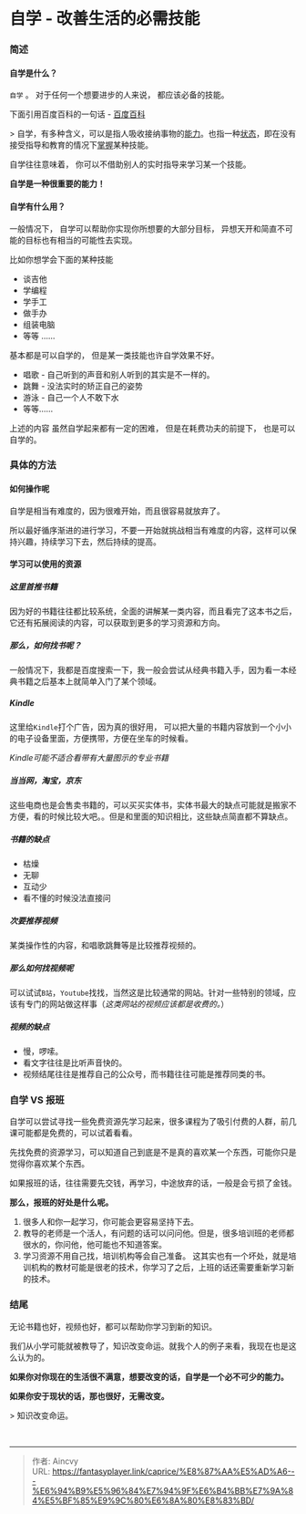 # 自学 - 改善生活的必需技能


### 简述

#### 自学是什么？

`自学` 。 对于任何一个想要进步的人来说， 都应该必备的技能。 

下面引用百度百科的一句话    -  [百度百科](https://baike.baidu.com/item/%E8%87%AA%E5%AD%A6/5704648?fr=aladdin)

&gt; 自学，有多种含义，可以是指人吸收接纳事物的[能力](https://baike.baidu.com/item/能力/33045)。也指一种[状态](https://baike.baidu.com/item/状态/33204)，即在没有接受指导和教育的情况下[掌握](https://baike.baidu.com/item/掌握/27512)某种技能。

自学往往意味着， 你可以不借助别人的实时指导来学习某一个技能。

**自学是一种很重要的能力！**

#### 自学有什么用？

一般情况下， 自学可以帮助你实现你所想要的大部分目标， 异想天开和简直不可能的目标也有相当的可能性去实现。

比如你想学会下面的某种技能

- 谈吉他
- 学编程
- 学手工
- 做手办
- 组装电脑
- 等等 ……

基本都是可以自学的，  但是某一类技能也许自学效果不好。

- 唱歌  - 自己听到的声音和别人听到的其实是不一样的。
- 跳舞  - 没法实时的矫正自己的姿势
- 游泳  - 自己一个人不敢下水
- 等等……

上述的内容  虽然自学起来都有一定的困难， 但是在耗费功夫的前提下， 也是可以自学的。

### 具体的方法

#### 如何操作呢

自学是相当有难度的，因为很难开始，而且很容易就放弃了。

所以最好循序渐进的进行学习，不要一开始就挑战相当有难度的内容，这样可以保持兴趣，持续学习下去，然后持续的提高。

#### 学习可以使用的资源

##### 这里首推书籍

因为好的书籍往往都比较系统，全面的讲解某一类内容，而且看完了这本书之后，它还有拓展阅读的内容，可以获取到更多的学习资源和方向。

##### 那么，如何找书呢？

一般情况下，我都是百度搜索一下，我一般会尝试从经典书籍入手，因为看一本经典书籍之后基本上就简单入门了某个领域。

##### Kindle

这里给`Kindle`打个广告，因为真的很好用， 可以把大量的书籍内容放到一个小小的电子设备里面，方便携带，方便在坐车的时候看。

*Kindle可能不适合看带有大量图示的专业书籍*

##### 当当网，淘宝，京东

这些电商也是会售卖书籍的，可以买买实体书，实体书最大的缺点可能就是搬家不方便，看的时候比较大吧。。但是和里面的知识相比，这些缺点简直都不算缺点。

##### 书籍的缺点

- 枯燥
- 无聊
- 互动少
- 看不懂的时候没法直接问



##### 次要推荐视频

某类操作性的内容，和唱歌跳舞等是比较推荐视频的。

##### 那么如何找视频呢

可以试试`B站`，`Youtube`找找，当然这是比较通常的网站。针对一些特别的领域，应该有专门的网站做这样事（*这类网站的视频应该都是收费的。*）

##### 视频的缺点

- 慢，啰嗦。
- 看文字往往是比听声音快的。
- 视频结尾往往是推荐自己的公众号，而书籍往往可能是推荐同类的书。

### 自学 VS 报班

自学可以尝试寻找一些免费资源先学习起来，很多课程为了吸引付费的人群，前几课可能都是免费的，可以试着看看。

先找免费的资源学习，可以知道自己到底是不是真的喜欢某一个东西，可能你只是觉得你喜欢某个东西。

如果报班的话，往往需要先交钱，再学习，中途放弃的话，一般是会亏损了金钱。

**那么，报班的好处是什么呢。**

1. 很多人和你一起学习，你可能会更容易坚持下去。
2. 教导的老师是一个活人，有问题的话可以问问他。但是，很多培训班的老师都很水的，你问他，他可能也不知道答案。
3. 学习资源不用自己找，培训机构等会自己准备。 这其实也有一个坏处，就是培训机构的教材可能是很老的技术，你学习了之后，上班的话还需要重新学习新的技术。



### 结尾

无论书籍也好，视频也好，都可以帮助你学习到新的知识。

我们从小学可能就被教导了，知识改变命运。就我个人的例子来看，我现在也是这么认为的。

**如果你对你现在的生活很不满意，想要改变的话，自学是一个必不可少的能力。**

**如果你安于现状的话，那也很好，无需改变。**



&gt; 知识改变命运。









​                   


---

> 作者: Aincvy  
> URL: https://fantasyplayer.link/caprice/%E8%87%AA%E5%AD%A6---%E6%94%B9%E5%96%84%E7%94%9F%E6%B4%BB%E7%9A%84%E5%BF%85%E9%9C%80%E6%8A%80%E8%83%BD/  

